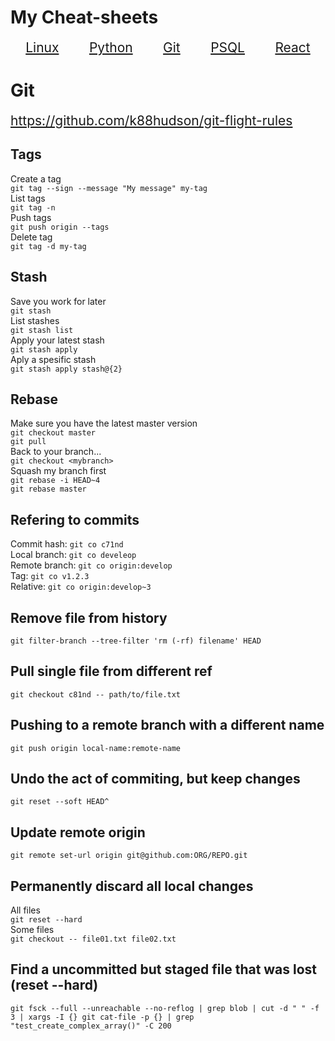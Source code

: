 # My Cheat-sheets

<style>
    a   {font-size:1.5em}
</style>
<div style='display:flex; justify-content:space-around;'>
    <a href="linux">
        Linux
    </a>
    <a href="python">
        Python
    </a>
    <a href="git">
        Git
    </a><a href="psql">
        PSQL
    </a>
    <a href="react">
        React
    </a>
</div>  

# Git

<https://github.com/k88hudson/git-flight-rules>

## Tags

Create a tag  
`git tag --sign --message "My message" my-tag`  
List tags  
`git tag -n`  
Push tags  
`git push origin --tags`  
Delete tag  
`git tag -d my-tag`  

## Stash

Save you work for later  
`git stash`  
List stashes  
`git stash list`  
Apply your latest stash  
`git stash apply`  
Aply a spesific stash  
`git stash apply stash@{2}`

## Rebase

Make sure you have the latest master version  
`git checkout master`  
`git pull`  
Back to your branch...  
`git checkout <mybranch>`  
Squash my branch first  
`git rebase -i HEAD~4`  
`git rebase master`

## Refering to commits

Commit hash: `git co c71nd`  
Local branch: `git co develeop`  
Remote branch: `git co origin:develop`  
Tag: `git co v1.2.3`  
Relative: `git co origin:develop~3`  

## Remove file from history

`git filter-branch --tree-filter 'rm (-rf) filename' HEAD`

## Pull single file from different ref

`git checkout c81nd -- path/to/file.txt`

## Pushing to a remote branch with a different name

`git push origin local-name:remote-name`

## Undo the act of commiting, but keep changes

`git reset --soft HEAD^`

## Update remote origin

`git remote set-url origin git@github.com:ORG/REPO.git`

## Permanently discard all local changes
All files  
`git reset --hard`  
Some files  
`git checkout -- file01.txt file02.txt`

## Find a uncommitted but staged file that was lost (reset --hard)

`git fsck --full --unreachable --no-reflog | grep blob | cut -d " " -f 3 | xargs -I {} git cat-file -p {} | grep "test_create_complex_array()" -C 200`
